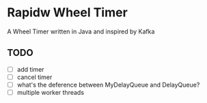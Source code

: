 # Rapidw Wheel Timer
A Wheel Timer written in Java and inspired by Kafka

## TODO
- [ ] add timer
- [ ] cancel timer
- [ ] what's the deference between MyDelayQueue and DelayQueue?
- [ ] multiple worker threads